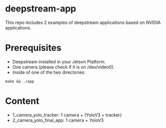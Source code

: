 # deepstream-app
This repo includes 2 examples of deepstream applications based on NVIDIA applications.

# Prerequisites

* Deepstream installed in your Jetson Platform.
* One camera (please check if it is on /dev/video0).
* Inside of one of the two directories: 
`````````````````````
make && ./app 
`````````````````````

# Content

* 1_camera_yolo_tracker: 1 camera + (YoloV3 + tracker)
* 2_camera_yolo_final_app: 1 camera + YoloV3 
